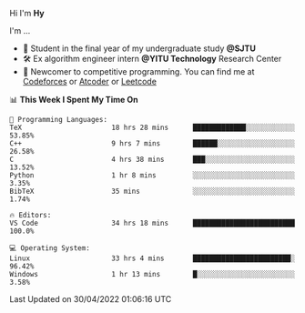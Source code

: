 Hi I'm **Hy**

I'm ...
- 📖 Student in the final year of my undergraduate study **@SJTU**
- 🛠️ Ex algorithm engineer intern **@YITU Technology** Research Center
- 🏅 Newcomer to competitive programming. You can find me at [Codeforces](https://codeforces.com/profile/Hy3) or [Atcoder](https://atcoder.jp/users/Hy3) or [Leetcode](https://leetcode-cn.com/u/_hy3/)


<!--START_SECTION:waka-->
📊 **This Week I Spent My Time On** 

```text
💬 Programming Languages: 
TeX                      18 hrs 28 mins      █████████████░░░░░░░░░░░░   53.85% 
C++                      9 hrs 7 mins        ██████░░░░░░░░░░░░░░░░░░░   26.58% 
C                        4 hrs 38 mins       ███░░░░░░░░░░░░░░░░░░░░░░   13.52% 
Python                   1 hr 8 mins         ░░░░░░░░░░░░░░░░░░░░░░░░░   3.35% 
BibTeX                   35 mins             ░░░░░░░░░░░░░░░░░░░░░░░░░   1.74%

🔥 Editors: 
VS Code                  34 hrs 18 mins      █████████████████████████   100.0%

💻 Operating System: 
Linux                    33 hrs 4 mins       ████████████████████████░   96.42% 
Windows                  1 hr 13 mins        █░░░░░░░░░░░░░░░░░░░░░░░░   3.58%

```


 Last Updated on 30/04/2022 01:06:16 UTC
<!--END_SECTION:waka-->

